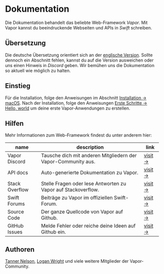 # Dokumentation

Die Dokumentation behandelt das beliebte Web-Framework _Vapor_. Mit Vapor kannst du beeindruckende Webseiten und APIs in _Swift_ schreiben.

## Übersetzung

Die deutsche Übersetzung orientiert sich an der [englische Version](https://docs.vapor.codes). Sollte dennoch ein Abschnitt fehlen, kannst du auf die Version ausweichen oder uns einen Hinweis in _Discord_ geben. Wir bemühen uns die Dokumentation so aktuell wie möglich zu halten.


## Einstieg

Für die Installation, folge den Anweisungen im Abschnitt [Installation → macOS](install/macos.de.md). Nach der Installation, folge den Anweisungen [Erste Schritte → Hello, world](hello-world.de.md) um deine erste Vapor-Anwendungen zu erstellen.

## Hilfen

Mehr Informationen zum Web-Framework findest du unter anderem hier:

| name           | description                                                  | link                                                             |
|----------------|--------------------------------------------------------------|------------------------------------------------------------------|
| Vapor Discord  | Tausche dich mit anderen Mitgliedern der Vapor-Community aus.| [visit &rarr;](https://vapor.team)                               |
| API docs       | Auto-generierte Dokumentation zu Vapor.                      | [visit &rarr;](https://api.vapor.codes)                          |
| Stack Overflow | Stelle Fragen oder lese Antworten zu Vapor auf Stackoverflow.| [visit &rarr;](https://stackoverflow.com/questions/tagged/vapor) |
| Swift Forums   | Beiträge zu Vapor im offiziellen Swift-Forum.                | [visit &rarr;](https://forums.swift.org/c/related-projects/vapor)|
| Source Code    | Der ganze Quellcode von Vapor auf Github.                    | [visit &rarr;](https://github.com/vapor/vapor)                   |
| GitHub Issues  | Melde Fehler oder reiche deine Ideen auf Github ein.         | [visit &rarr;](https://github.com/vapor/vapor/issues)            |


## Authoren

[Tanner Nelson](mailto:tanner@vapor.codes), [Logan Wright](mailto:logan@vapor.codes) und viele weitere Mitglieder der Vapor-Community.